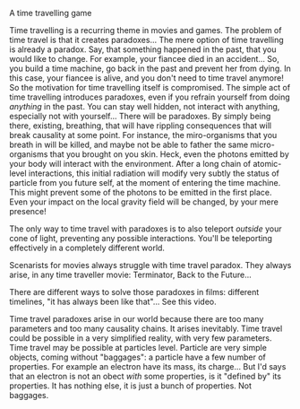 

A time travelling game


Time travelling is a recurring theme in movies and games.
The problem of time travel is that it creates paradoxes...
The mere option of time travelling is already a paradox.
Say, that something happened in the past, that you would like to change.
For example, your fiancee died in an accident...
So, you build a time machine, go back in the past and prevent her from dying.
In this case, your fiancee is alive, and you don't need to time travel anymore!
So the motivation for time travelling itself is compromised.
The simple act of time travelling introduces paradoxes, even if you refrain yourself from doing *anything* in the past.
You can stay well hidden, not interact with anything, especially not with yourself...
There will be paradoxes. By simply being there, existing, breathing, that will have rippling consequences that will break causality at some point.
For instance, the miro-organisms that you breath in will be killed, and maybe not be able to father the same micro-organisms that you brought on you skin.
Heck, even the photons emitted by your body will interact with the environment.
After a long chain of atomic-level interactions, this initial radiation will modify very subtly the status of particle from you future self, at the moment of entering the time machine.
This might prevent some of the photons to be emitted in the first place.
Even your impact on the local gravity field will be changed, by your mere presence!

The only way to time travel with paradoxes is to also teleport *outside* your cone of light, preventing any possible interactions.
You'll be teleporting effectively in a completely different world.

Scenarists for movies always struggle with time travel paradox.
They always arise, in any time traveller movie: Terminator, Back to the Future...

There are different ways to solve those paradoxes in films: different timelines, "it has always been like that"...
See this video.

Time travel paradoxes arise in our world because there are too many parameters and too many causality chains.
It arises inevitably.
Time travel could be possible in a very simplified reality, with very few parameters.
Time travel may be possible at particles level. 
Particle are very simple objects, coming without "baggages": a particle have a few number of properties.
For example an electron have its mass, its charge...
But I'd says that an electron is not an obect *with* some properties, is it "defined by" its properties. 
It has nothing else, it is just a bunch of properties. Not baggages.


